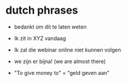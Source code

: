 # dutch phrases

- bedankt om dit te laten weten

- Ik zit in XYZ vandaag

- Ik zal die webinar online niet kunnen volgen

- we zijn er bijna! (we are almost there)

- "To give money to" = "geld geven aan"
